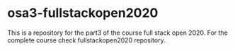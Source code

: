 # osa3-fullstackopen2020


This is a repository for the part3 of the course full stack open 2020. For the complete course check fullstackopen2020 repository.

